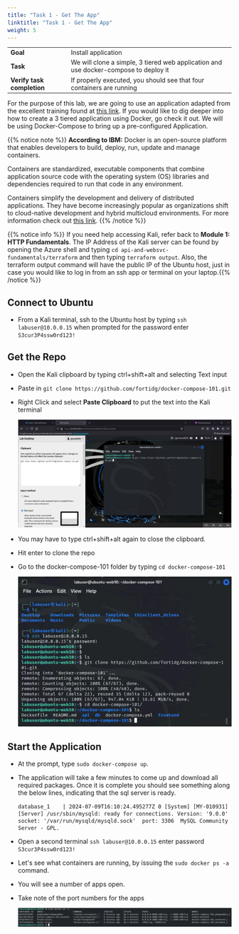 ```yaml
---
title: "Task 1 - Get The App"
linktitle: "Task 1 - Get The App"
weight: 5
---
```


|                            |    |  
|----------------------------| ----
| **Goal**                   | Install application
| **Task**                   | We will clone a simple, 3 tiered web application and use docker-compose to deploy it
| **Verify task completion** | If properly executed, you should see that four containers are running

For the purpose of this lab, we are going to use an application adapted from the excellent training found at [this link](https://medium.com/@kesaralive/getting-started-with-docker-compose-hands-on-project-experience-e562ab07e24c).  If you would like to dig deeper into how to create a 3 tiered application using Docker, go check it out.  We will be using Docker-Compose to bring up a pre-configured Application.

{{% notice note %}}
**According to IBM:**
Docker is an open-source platform that enables developers to build, deploy, run, update and manage containers.

Containers are standardized, executable components that combine application source code with the operating system (OS) libraries and dependencies required to run that code in any environment.

Containers simplify the development and delivery of distributed applications. They have become increasingly popular as organizations shift to cloud-native development and hybrid multicloud environments.  For more information check out [this link](https://www.ibm.com/topics/docker).
{{% /notice %}}

{{% notice info %}} If you need help accessing Kali, refer back to  **Module 1: HTTP Fundamentals**. The IP Address of the Kali server can be found by opening the Azure shell and typing ```cd api-and-websvc-fundamentals/terraform``` and then typing ```terraform output```. Also, the terraform output command will have the public IP of the Ubuntu host, just in case you would like to log in from an ssh app or terminal on your laptop.{{% /notice %}}

## Connect to Ubuntu
- From a Kali terminal, ssh to the Ubuntu host by typing ```ssh labuser@10.0.0.15``` when prompted for the password enter ```S3cur3P4ssw0rd123!```

## Get the Repo
- Open the Kali clipboard by typing ctrl+shift+alt and selecting Text input
- Paste in ```git clone https://github.com/fortidg/docker-compose-101.git``` 
- Right Click and select **Paste Clipboard** to put the text into the Kali terminal

    ![clone-repo1](clone-repo.png)

- You may have to type ctrl+shift+alt again to close the clipboard.
- Hit enter to clone the repo
- Go to the docker-compose-101 folder by typing ```cd docker-compose-101```


    ![clone-repo2](clone-repo2.png)


## Start the Application

- At the prompt, type ```sudo docker-compose up```.
- The application will take a few minutes to come up and download all required packages.  Once it is complete you should see something along the below lines, indicating that the sql server is ready.  

    ```
    database_1    | 2024-07-09T16:10:24.495277Z 0 [System] [MY-010931] [Server] /usr/sbin/mysqld: ready for connections. Version: '9.0.0'  socket: '/var/run/mysqld/mysqld.sock'  port: 3306  MySQL Community Server - GPL.
    
    ```

- Open a second terminal ```ssh labuser@10.0.0.15``` enter password ```S3cur3P4ssw0rd123!```
- Let's see what containers are running, by issuing the ```sudo docker ps -a``` command.
- You will see a number of apps open.
- Take note of the port numbers for the apps

    ![check docker](check-docker.png)




